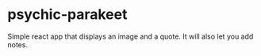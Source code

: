# psychic-parakeet

Simple react app that displays an image and a quote. It will also let you add notes.

